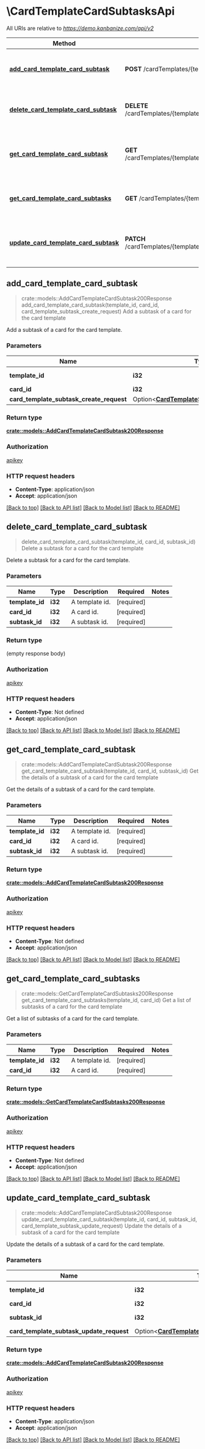 # \CardTemplateCardSubtasksApi

All URIs are relative to *https://demo.kanbanize.com/api/v2*

Method | HTTP request | Description
------------- | ------------- | -------------
[**add_card_template_card_subtask**](CardTemplateCardSubtasksApi.md#add_card_template_card_subtask) | **POST** /cardTemplates/{template_id}/cards/{card_id}/subtasks | Add a subtask of a card for the card template
[**delete_card_template_card_subtask**](CardTemplateCardSubtasksApi.md#delete_card_template_card_subtask) | **DELETE** /cardTemplates/{template_id}/cards/{card_id}/subtasks/{subtask_id} | Delete a subtask for a card for the card template
[**get_card_template_card_subtask**](CardTemplateCardSubtasksApi.md#get_card_template_card_subtask) | **GET** /cardTemplates/{template_id}/cards/{card_id}/subtasks/{subtask_id} | Get the details of a subtask of a card for the card template
[**get_card_template_card_subtasks**](CardTemplateCardSubtasksApi.md#get_card_template_card_subtasks) | **GET** /cardTemplates/{template_id}/cards/{card_id}/subtasks | Get a list of subtasks of a card for the card template
[**update_card_template_card_subtask**](CardTemplateCardSubtasksApi.md#update_card_template_card_subtask) | **PATCH** /cardTemplates/{template_id}/cards/{card_id}/subtasks/{subtask_id} | Update the details of a subtask of a card for the card template



## add_card_template_card_subtask

> crate::models::AddCardTemplateCardSubtask200Response add_card_template_card_subtask(template_id, card_id, card_template_subtask_create_request)
Add a subtask of a card for the card template

Add a subtask of a card for the card template.

### Parameters


Name | Type | Description  | Required | Notes
------------- | ------------- | ------------- | ------------- | -------------
**template_id** | **i32** | A template id. | [required] |
**card_id** | **i32** | A card id. | [required] |
**card_template_subtask_create_request** | Option<[**CardTemplateSubtaskCreateRequest**](CardTemplateSubtaskCreateRequest.md)> |  |  |

### Return type

[**crate::models::AddCardTemplateCardSubtask200Response**](addCardTemplateCardSubtask_200_response.md)

### Authorization

[apikey](../README.md#apikey)

### HTTP request headers

- **Content-Type**: application/json
- **Accept**: application/json

[[Back to top]](#) [[Back to API list]](../README.md#documentation-for-api-endpoints) [[Back to Model list]](../README.md#documentation-for-models) [[Back to README]](../README.md)


## delete_card_template_card_subtask

> delete_card_template_card_subtask(template_id, card_id, subtask_id)
Delete a subtask for a card for the card template

Delete a subtask for a card for the card template.

### Parameters


Name | Type | Description  | Required | Notes
------------- | ------------- | ------------- | ------------- | -------------
**template_id** | **i32** | A template id. | [required] |
**card_id** | **i32** | A card id. | [required] |
**subtask_id** | **i32** | A subtask id. | [required] |

### Return type

 (empty response body)

### Authorization

[apikey](../README.md#apikey)

### HTTP request headers

- **Content-Type**: Not defined
- **Accept**: application/json

[[Back to top]](#) [[Back to API list]](../README.md#documentation-for-api-endpoints) [[Back to Model list]](../README.md#documentation-for-models) [[Back to README]](../README.md)


## get_card_template_card_subtask

> crate::models::AddCardTemplateCardSubtask200Response get_card_template_card_subtask(template_id, card_id, subtask_id)
Get the details of a subtask of a card for the card template

Get the details of a subtask of a card for the card template.

### Parameters


Name | Type | Description  | Required | Notes
------------- | ------------- | ------------- | ------------- | -------------
**template_id** | **i32** | A template id. | [required] |
**card_id** | **i32** | A card id. | [required] |
**subtask_id** | **i32** | A subtask id. | [required] |

### Return type

[**crate::models::AddCardTemplateCardSubtask200Response**](addCardTemplateCardSubtask_200_response.md)

### Authorization

[apikey](../README.md#apikey)

### HTTP request headers

- **Content-Type**: Not defined
- **Accept**: application/json

[[Back to top]](#) [[Back to API list]](../README.md#documentation-for-api-endpoints) [[Back to Model list]](../README.md#documentation-for-models) [[Back to README]](../README.md)


## get_card_template_card_subtasks

> crate::models::GetCardTemplateCardSubtasks200Response get_card_template_card_subtasks(template_id, card_id)
Get a list of subtasks of a card for the card template

Get a list of subtasks of a card for the card template.

### Parameters


Name | Type | Description  | Required | Notes
------------- | ------------- | ------------- | ------------- | -------------
**template_id** | **i32** | A template id. | [required] |
**card_id** | **i32** | A card id. | [required] |

### Return type

[**crate::models::GetCardTemplateCardSubtasks200Response**](getCardTemplateCardSubtasks_200_response.md)

### Authorization

[apikey](../README.md#apikey)

### HTTP request headers

- **Content-Type**: Not defined
- **Accept**: application/json

[[Back to top]](#) [[Back to API list]](../README.md#documentation-for-api-endpoints) [[Back to Model list]](../README.md#documentation-for-models) [[Back to README]](../README.md)


## update_card_template_card_subtask

> crate::models::AddCardTemplateCardSubtask200Response update_card_template_card_subtask(template_id, card_id, subtask_id, card_template_subtask_update_request)
Update the details of a subtask of a card for the card template

Update the details of a subtask of a card for the card template.

### Parameters


Name | Type | Description  | Required | Notes
------------- | ------------- | ------------- | ------------- | -------------
**template_id** | **i32** | A template id. | [required] |
**card_id** | **i32** | A card id. | [required] |
**subtask_id** | **i32** | A subtask id. | [required] |
**card_template_subtask_update_request** | Option<[**CardTemplateSubtaskUpdateRequest**](CardTemplateSubtaskUpdateRequest.md)> |  |  |

### Return type

[**crate::models::AddCardTemplateCardSubtask200Response**](addCardTemplateCardSubtask_200_response.md)

### Authorization

[apikey](../README.md#apikey)

### HTTP request headers

- **Content-Type**: application/json
- **Accept**: application/json

[[Back to top]](#) [[Back to API list]](../README.md#documentation-for-api-endpoints) [[Back to Model list]](../README.md#documentation-for-models) [[Back to README]](../README.md)

